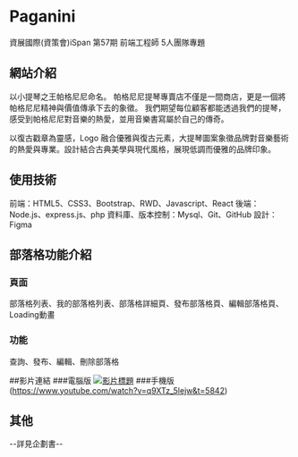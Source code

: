 # Paganini 
資展國際(資策會)iSpan 第57期 前端工程師 5人團隊專題


## 網站介紹
以小提琴之王帕格尼尼命名。
帕格尼尼提琴專賣店不僅是一間商店，更是一個將帕格尼尼精神與價值傳承下去的象徵。
我們期望每位顧客都能透過我們的提琴，感受到帕格尼尼對音樂的熱愛，並用音樂書寫屬於自己的傳奇。

以復古戳章為靈感，Logo 融合優雅與復古元素，大提琴圖案象徵品牌對音樂藝術的熱愛與專業。設計結合古典美學與現代風格，展現低調而優雅的品牌印象。


## 使用技術
前端：HTML5、CSS3、Bootstrap、RWD、Javascript、React
後端：Node.js、express.js、php
資料庫、版本控制：Mysql、Git、GitHub
設計：Figma

## 部落格功能介紹
### 頁面
部落格列表、我的部落格列表、部落格詳細頁、發布部落格頁、編輯部落格頁、Loading動畫
### 功能
查詢、發布、編輯、刪除部落格

##影片連結
###電腦版
[![影片標題]()](https://www.youtube.com/watch?v=q9XTz_5lejw&t=5746)
###手機版
(https://www.youtube.com/watch?v=q9XTz_5lejw&t=5842)

## 其他
--詳見企劃書--
